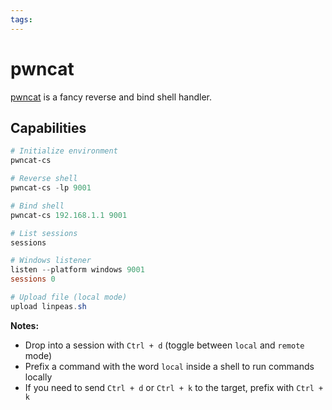 ```yaml
---
tags:
---
```

# pwncat

[pwncat](https://github.com/calebstewart/pwncat) is a fancy reverse and bind shell handler.

## Capabilities

```powershell
# Initialize environment
pwncat-cs

# Reverse shell
pwncat-cs -lp 9001

# Bind shell
pwncat-cs 192.168.1.1 9001

# List sessions
sessions

# Windows listener
listen --platform windows 9001
sessions 0

# Upload file (local mode)
upload linpeas.sh
```

**Notes:**

- Drop into a session with `Ctrl + d` (toggle between `local` and `remote` mode)
- Prefix a command with the word `local` inside a shell to run commands locally
- If you need to send `Ctrl + d` or `Ctrl + k` to the target, prefix with `Ctrl + k`
